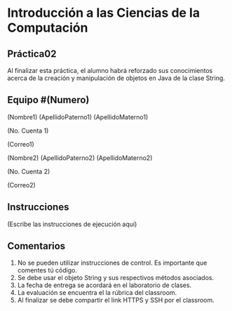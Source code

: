 # Introducción a las Ciencias de la Computación
## Práctica02
Al finalizar esta práctica, el alumno habrá reforzado sus conocimientos acerca de la creación
y manipulación de objetos en Java de la clase String.

## Equipo #(Numero) 
(Nombre1) (ApellidoPaterno1) (ApellidoMaterno1)

(No. Cuenta 1)

(Correo1)

(Nombre2) (ApellidoPaterno2) (ApellidoMaterno2)

(No. Cuenta 2)

(Correo2)

## Instrucciones
(Escribe las instrucciones de ejecución aquí)

## Comentarios
1. No se pueden utilizar instrucciones de control. Es importante que comentes tú código.
2. Se debe usar el objeto String y sus respectivos métodos asociados.
3. La fecha de entrega se acordará en el laboratorio de clases.
4. La evaluación se encuentra el la rúbrica del classroom.
5. Al finalizar se debe compartir el link HTTPS y SSH por el classroom.